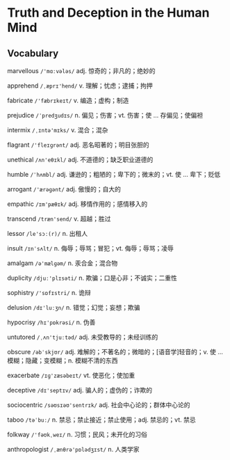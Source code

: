 # Truth and Deception in the Human Mind



## Vocabulary

marvellous `/'mɑːvələs/` adj. 惊奇的；非凡的；绝妙的

apprehend `/ˌæprɪ'hend/` v. 理解；忧虑；逮捕；拘押

fabricate `/'fæbrɪkeɪt/` v. 编造；虚构；制造

prejudice `/ˈpredʒudɪs/` n. 偏见；伤害；vt. 伤害；使 ... 存偏见；使偏袒

intermix `/ˌɪntə'mɪks/` v. 混合；混杂

flagrant `/'fleɪɡrənt/` adj. 恶名昭著的；明目张胆的

unethical `/ʌn'eθɪkl/` adj. 不道德的；缺乏职业道德的

humble `/ˈhʌmbl/` adj. 谦逊的；粗陋的；卑下的；微末的；vt. 使 ... 卑下；贬低

arrogant `/'ærəɡənt/` adj. 傲慢的；自大的

empathic `/ɪm'pæθɪk/` adj. 移情作用的；感情移入的

transcend `/træn'send/` v. 超越；胜过

lessor `/le'sɔː(r)/` n. 出租人

insult `/ɪnˈsʌlt/` n. 侮辱；辱骂；冒犯；vt. 侮辱；辱骂；凌辱

amalgam `/ə'mælɡəm/` n. 汞合金；混合物

duplicity `/djuː'plɪsəti/` n. 欺骗；口是心非；不诚实；二重性

sophistry `/'sɒfɪstri/` n. 诡辩

delusion `/dɪ'luːʒn/` n. 错觉；幻觉；妄想；欺骗

hypocrisy `/hɪ'pɒkrəsi/` n. 伪善

untutored `/ˌʌn'tjuːtəd/` adj. 未受教导的；未经训练的

obscure `/əbˈskjʊr/` adj. 难解的；不著名的；微暗的；[语音学]轻音的；v. 使 ... 模糊；隐藏；变模糊；n. 模糊不清的东西

exacerbate `/ɪɡ'zæsəbeɪt/` vt. 使恶化；使加重

deceptive `/dɪ'septɪv/` adj. 骗人的；虚伪的；诈欺的

sociocentric `/səʊsɪəʊ'sentrɪk/` adj. 社会中心论的；群体中心论的

taboo `/təˈbuː/` n. 禁忌；禁止接近；禁止使用；adj. 禁忌的；vt. 禁忌

folkway `/'fəʊkˌweɪ/` n. 习惯；民风；未开化的习俗

anthropologist `/ˌænθrə'pɒlədʒɪst/` n. 人类学家

